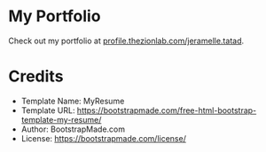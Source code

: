 # My Portfolio
Check out my portfolio at [profile.thezionlab.com/jeramelle.tatad](profile.thezionlab.com/jeramelle.tatad).
# Credits
- Template Name: MyResume
- Template URL: https://bootstrapmade.com/free-html-bootstrap-template-my-resume/
- Author: BootstrapMade.com
- License: https://bootstrapmade.com/license/
